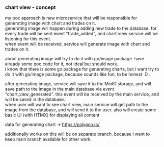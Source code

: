 ### chart view - concept

my poc approach is new microservice that will be responsible for generating image with chart and trades on it.  
generating image will happen during adding new trade to the database.  for every trade will be sent event "trade_added", and chart view service will be listening for this event.  
when event will be received, service will generate image with chart and trades on it.
  
about generating image will try to do it with go/image package. have already some poc code for it, not ideal but should work.  
i know that there is some go package for generating charts, but i want try to do it with go/image package, because sounds like fun, to be honest :D .

after generating image, service will save it to the MinIO storage, and will save path to the image in the main database via event "chart_view_generated".
this event will be received by the main service, and will be saved in the database.  
when user will want to see chart view, main service will get path to the image from the database, and will send it to the user.
also will create some basic UI (with HTMX) for displaying all content


data for generating chart -> https://polygon.io/

additionally works on this will be on separate branch, because i want to keep main branch available for other work.